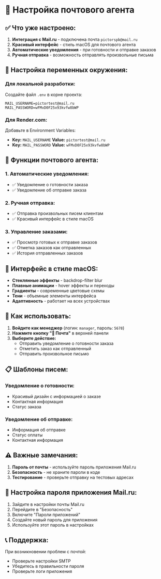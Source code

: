 # 📮 Настройка почтового агента

## ✅ Что уже настроено:

1. **Интеграция с Mail.ru** - подключена почта `pictorspb@mail.ru`
2. **Красивый интерфейс** - стиль macOS для почтового агента
3. **Автоматические уведомления** - при готовности и отправке заказов
4. **Ручная отправка** - возможность отправлять произвольные письма

## 🔧 Настройка переменных окружения:

### Для локальной разработки:
Создайте файл `.env` в корне проекта:
```env
MAIL_USERNAME=pictortest@mail.ru
MAIL_PASSWORD=wFMvD0F25x93kvfw8bWP
```

### Для Render.com:
Добавьте в Environment Variables:
- **Key:** `MAIL_USERNAME` **Value:** `pictortest@mail.ru`
- **Key:** `MAIL_PASSWORD` **Value:** `wFMvD0F25x93kvfw8bWP`

## 📧 Функции почтового агента:

### 1. **Автоматические уведомления:**
- ✅ Уведомление о готовности заказа
- ✅ Уведомление об отправке заказа

### 2. **Ручная отправка:**
- ✅ Отправка произвольных писем клиентам
- ✅ Красивый интерфейс в стиле macOS

### 3. **Управление заказами:**
- ✅ Просмотр готовых к отправке заказов
- ✅ Отметка заказов как отправленных
- ✅ История отправленных заказов

## 🎨 Интерфейс в стиле macOS:

- **Стеклянные эффекты** - backdrop-filter blur
- **Плавные анимации** - hover эффекты и переходы
- **Градиенты** - современные цветовые схемы
- **Тени** - объемные элементы интерфейса
- **Адаптивность** - работает на всех устройствах

## 🚀 Как использовать:

1. **Войдите как менеджер** (логин: `manager`, пароль: `5678`)
2. **Нажмите кнопку "📮 Почта"** в верхней панели
3. **Выберите действие:**
   - Отправить уведомление о готовности заказа
   - Отметить заказ как отправленный
   - Отправить произвольное письмо

## 📋 Шаблоны писем:

### Уведомление о готовности:
- Красивый дизайн с информацией о заказе
- Контактная информация
- Статус заказа

### Уведомление об отправке:
- Информация об отправке
- Статус оплаты
- Контактная информация

## ⚠️ Важные замечания:

1. **Пароль от почты** - используйте пароль приложения Mail.ru
2. **Безопасность** - не храните пароли в коде
3. **Тестирование** - проверьте отправку на тестовых адресах

## 🔐 Настройка пароля приложения Mail.ru:

1. Зайдите в настройки почты Mail.ru
2. Перейдите в "Безопасность"
3. Включите "Пароли приложений"
4. Создайте новый пароль для приложения
5. Используйте этот пароль в настройках

## 📞 Поддержка:

При возникновении проблем с почтой:
- Проверьте настройки SMTP
- Убедитесь в правильности пароля
- Проверьте логи приложения
